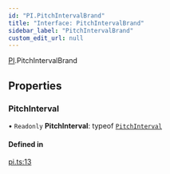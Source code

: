 ```yaml
---
id: "PI.PitchIntervalBrand"
title: "Interface: PitchIntervalBrand"
sidebar_label: "PitchIntervalBrand"
custom_edit_url: null
---
```


[PI](../namespaces/PI.md).PitchIntervalBrand

## Properties

### PitchInterval

• `Readonly` **PitchInterval**: typeof [`PitchInterval`](PI.PitchIntervalBrand.md#pitchinterval)

#### Defined in

[pi.ts:13](https://github.com/noriapi/brand-music/blob/8bafdc9/src/pi.ts#L13)
